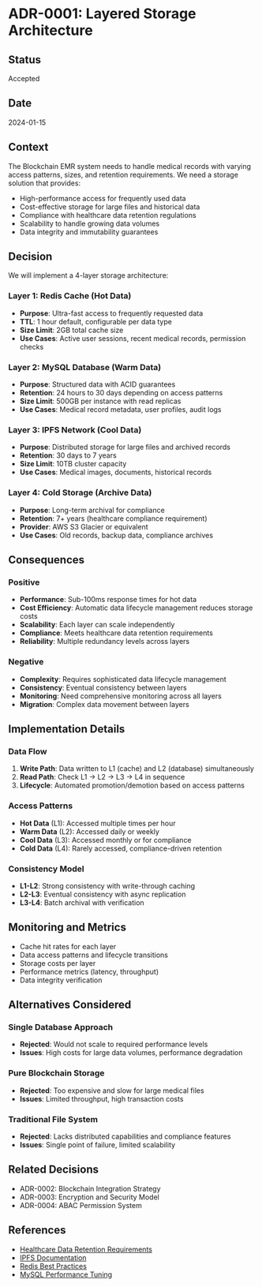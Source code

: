 # ADR-0001: Layered Storage Architecture

## Status

Accepted

## Date

2024-01-15

## Context

The Blockchain EMR system needs to handle medical records with varying access
patterns, sizes, and retention requirements. We need a storage solution that
provides:

- High-performance access for frequently used data
- Cost-effective storage for large files and historical data
- Compliance with healthcare data retention regulations
- Scalability to handle growing data volumes
- Data integrity and immutability guarantees

## Decision

We will implement a 4-layer storage architecture:

### Layer 1: Redis Cache (Hot Data)

- **Purpose**: Ultra-fast access to frequently requested data
- **TTL**: 1 hour default, configurable per data type
- **Size Limit**: 2GB total cache size
- **Use Cases**: Active user sessions, recent medical records, permission checks

### Layer 2: MySQL Database (Warm Data)

- **Purpose**: Structured data with ACID guarantees
- **Retention**: 24 hours to 30 days depending on access patterns
- **Size Limit**: 500GB per instance with read replicas
- **Use Cases**: Medical record metadata, user profiles, audit logs

### Layer 3: IPFS Network (Cool Data)

- **Purpose**: Distributed storage for large files and archived records
- **Retention**: 30 days to 7 years
- **Size Limit**: 10TB cluster capacity
- **Use Cases**: Medical images, documents, historical records

### Layer 4: Cold Storage (Archive Data)

- **Purpose**: Long-term archival for compliance
- **Retention**: 7+ years (healthcare compliance requirement)
- **Provider**: AWS S3 Glacier or equivalent
- **Use Cases**: Old records, backup data, compliance archives

## Consequences

### Positive

- **Performance**: Sub-100ms response times for hot data
- **Cost Efficiency**: Automatic data lifecycle management reduces storage costs
- **Scalability**: Each layer can scale independently
- **Compliance**: Meets healthcare data retention requirements
- **Reliability**: Multiple redundancy levels across layers

### Negative

- **Complexity**: Requires sophisticated data lifecycle management
- **Consistency**: Eventual consistency between layers
- **Monitoring**: Need comprehensive monitoring across all layers
- **Migration**: Complex data movement between layers

## Implementation Details

### Data Flow

1. **Write Path**: Data written to L1 (cache) and L2 (database) simultaneously
2. **Read Path**: Check L1 → L2 → L3 → L4 in sequence
3. **Lifecycle**: Automated promotion/demotion based on access patterns

### Access Patterns

- **Hot Data** (L1): Accessed multiple times per hour
- **Warm Data** (L2): Accessed daily or weekly
- **Cool Data** (L3): Accessed monthly or for compliance
- **Cold Data** (L4): Rarely accessed, compliance-driven retention

### Consistency Model

- **L1-L2**: Strong consistency with write-through caching
- **L2-L3**: Eventual consistency with async replication
- **L3-L4**: Batch archival with verification

## Monitoring and Metrics

- Cache hit rates for each layer
- Data access patterns and lifecycle transitions
- Storage costs per layer
- Performance metrics (latency, throughput)
- Data integrity verification

## Alternatives Considered

### Single Database Approach

- **Rejected**: Would not scale to required performance levels
- **Issues**: High costs for large data volumes, performance degradation

### Pure Blockchain Storage

- **Rejected**: Too expensive and slow for large medical files
- **Issues**: Limited throughput, high transaction costs

### Traditional File System

- **Rejected**: Lacks distributed capabilities and compliance features
- **Issues**: Single point of failure, limited scalability

## Related Decisions

- ADR-0002: Blockchain Integration Strategy
- ADR-0003: Encryption and Security Model
- ADR-0004: ABAC Permission System

## References

- [Healthcare Data Retention Requirements](https://www.hhs.gov/hipaa/for-professionals/privacy/guidance/access/index.html)
- [IPFS Documentation](https://docs.ipfs.io/)
- [Redis Best Practices](https://redis.io/docs/manual/patterns/)
- [MySQL Performance Tuning](https://dev.mysql.com/doc/refman/8.0/en/optimization.html)

